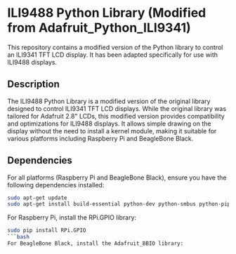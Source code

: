 # ILI9488 Python Library (Modified from Adafruit_Python_ILI9341)

This repository contains a modified version of the Python library to control an ILI9341 TFT LCD display. It has been adapted specifically for use with ILI9488 displays.

## Description

The ILI9488 Python Library is a modified version of the original library designed to control ILI9341 TFT LCD displays. While the original library was tailored for Adafruit 2.8" LCDs, this modified version provides compatibility and optimizations for ILI9488 displays. It allows simple drawing on the display without the need to install a kernel module, making it suitable for various platforms including Raspberry Pi and BeagleBone Black.

## Dependencies
For all platforms (Raspberry Pi and BeagleBone Black), ensure you have the following dependencies installed:

```bash
sudo apt-get update
sudo apt-get install build-essential python-dev python-smbus python-pip python-imaging
```
For Raspberry Pi, install the RPi.GPIO library:
```bash
sudo pip install RPi.GPIO
```bash
For BeagleBone Black, install the Adafruit_BBIO library:

